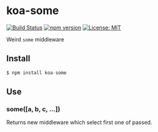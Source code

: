 # koa-some

[![Build Status](https://travis-ci.org/uNmAnNeR/koa-some.svg?branch=master)](https://travis-ci.org/uNmAnNeR/koa-some)
[![npm version](https://badge.fury.io/js/koa-some.svg)](https://badge.fury.io/jas/koa-some)
[![License: MIT](https://img.shields.io/badge/License-MIT-yellow.svg)](https://opensource.org/licenses/MIT)

Weird `some` middleware

## Install

```js
$ npm install koa-some
```

## Use

### some([a, b, c, ...])

Returns new middleware which select first one of passed.
